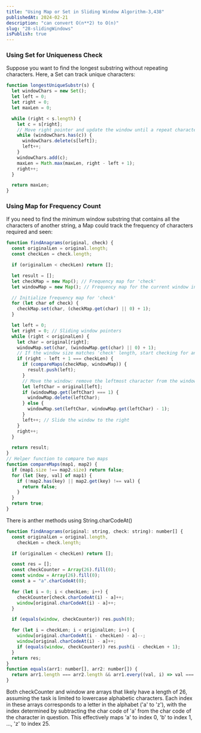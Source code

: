 ```yaml
---
title: "Using Map or Set in Sliding Window Algorithm-3,438"
publishedAt: 2024-02-21
description: "can convert O(n**2) to O(n)"
slug: "28-slidingWindows"
isPublish: true
---
```


### Using Set for Uniqueness Check

Suppose you want to find the longest substring without repeating characters. Here, a Set can track unique characters:

```js
function longestUniqueSubstr(s) {
  let windowChars = new Set();
  let left = 0;
  let right = 0;
  let maxLen = 0;

  while (right < s.length) {
    let c = s[right];
    // Move right pointer and update the window until a repeat character is found
    while (windowChars.has(c)) {
      windowChars.delete(s[left]);
      left++;
    }
    windowChars.add(c);
    maxLen = Math.max(maxLen, right - left + 1);
    right++;
  }

  return maxLen;
}
```

### Using Map for Frequency Count

If you need to find the minimum window substring that contains all the characters of another string, a Map could track the frequency of characters required and seen:

```js
function findAnagrams(original, check) {
  const originalLen = original.length;
  const checkLen = check.length;

  if (originalLen < checkLen) return [];

  let result = [];
  let checkMap = new Map(); // Frequency map for 'check'
  let windowMap = new Map(); // Frequency map for the current window in 'original'

  // Initialize frequency map for 'check'
  for (let char of check) {
    checkMap.set(char, (checkMap.get(char) || 0) + 1);
  }

  let left = 0;
  let right = 0; // Sliding window pointers
  while (right < originalLen) {
    let char = original[right];
    windowMap.set(char, (windowMap.get(char) || 0) + 1);
    // If the window size matches 'check' length, start checking for anagram
    if (right - left + 1 === checkLen) {
      if (compareMaps(checkMap, windowMap)) {
        result.push(left);
      }
      // Move the window: remove the leftmost character from the windowMap
      let leftChar = original[left];
      if (windowMap.get(leftChar) === 1) {
        windowMap.delete(leftChar);
      } else {
        windowMap.set(leftChar, windowMap.get(leftChar) - 1);
      }
      left++; // Slide the window to the right
    }
    right++;
  }

  return result;
}
// Helper function to compare two maps
function compareMaps(map1, map2) {
  if (map1.size !== map2.size) return false;
  for (let [key, val] of map1) {
    if (!map2.has(key) || map2.get(key) !== val) {
      return false;
    }
  }
  return true;
}
```

There is anther methods using String.charCodeAt()

```js
function findAnagrams(original: string, check: string): number[] {
  const originalLen = original.length,
    checkLen = check.length;

  if (originalLen < checkLen) return [];

  const res = [];
  const checkCounter = Array(26).fill(0);
  const window = Array(26).fill(0);
  const a = "a".charCodeAt(0);

  for (let i = 0; i < checkLen; i++) {
    checkCounter[check.charCodeAt(i) - a]++;
    window[original.charCodeAt(i) - a]++;
  }

  if (equals(window, checkCounter)) res.push(0);

  for (let i = checkLen; i < originalLen; i++) {
    window[original.charCodeAt(i - checkLen) - a]--;
    window[original.charCodeAt(i) - a]++;
    if (equals(window, checkCounter)) res.push(i - checkLen + 1);
  }
  return res;
}
function equals(arr1: number[], arr2: number[]) {
  return arr1.length === arr2.length && arr1.every((val, i) => val === arr2[i]);
}
```

Both checkCounter and window are arrays that likely have a length of 26, assuming the task is limited to lowercase alphabetic characters. Each index in these arrays corresponds to a letter in the alphabet ('a' to 'z'), with the index determined by subtracting the char code of 'a' from the char code of the character in question. This effectively maps 'a' to index 0, 'b' to index 1, ..., 'z' to index 25.
